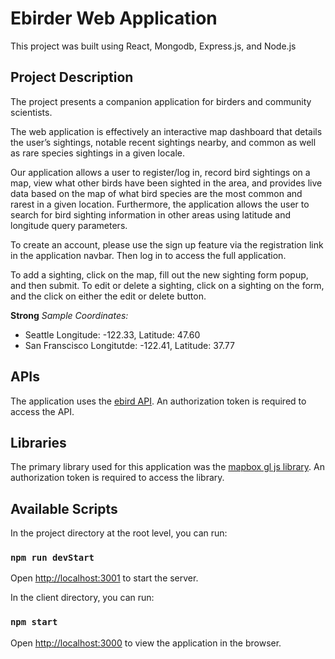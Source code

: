 # Ebirder Web Application

This project was built using React, Mongodb, Express.js, and Node.js

## Project Description

The project presents a companion application for birders and community scientists.

The web application is effectively an interactive map dashboard that details the user’s sightings, notable recent sightings nearby, and common as well as rare species sightings in a given locale.

Our application allows a user to register/log in, record bird sightings on a map, view what other birds have been sighted in the area, and provides live data based on the map of what bird species are the most common and rarest in a given location. Furthermore, the application allows the user to search for bird sighting information in other areas using latitude and longitude query parameters.

To create an account, please use the sign up feature via the registration link in the application navbar. Then log in to access the full application.

To add a sighting, click on the map, fill out the new sighting form popup, and then submit. To edit or delete a sighting, click on a sighting on the form, and the click on either the edit or delete button.

**Strong** _Sample Coordinates:_

- Seattle Longitude: -122.33, Latitude: 47.60
- San Franscisco Longitutde: -122.41, Latitude: 37.77

## APIs

The application uses the [ebird API](https://documenter.getpostman.com/view/664302/S1ENwy59). An authorization token is required to access the API.

## Libraries

The primary library used for this application was the [mapbox gl js library](https://docs.mapbox.com/mapbox-gl-js/guides/). An authorization token is required to access the library.

## Available Scripts

In the project directory at the root level, you can run:

### `npm run devStart`

Open [http://localhost:3001](http://localhost:3001) to start the server.

In the client directory, you can run:

### `npm start`

Open [http://localhost:3000](http://localhost:3000) to view the application in the browser.

